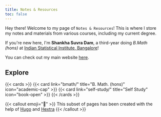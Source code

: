 ```yaml
---
title: Notes & Resources
toc: false
---
```


Hey there! Welcome to my page of `Notes & Resources`! This is where I store my notes and materials from various courses, including my current degree.  

If you're new here, I'm **Shankha Suvra Dam**, a third-year doing *B.Math (hons)* at [Indian Statistical Institute, Bangalore](https://www.isibang.ac.in/)!  

You can check out my main website [here](https://spidermath.github.io).


## Explore

{{< cards >}}
  {{< card link="bmath/" title="B. Math. (hons)" icon="academic-cap" >}}
  {{< card link="self-study/" title="Self Study" icon="book-open" >}}
{{< /cards >}}

{{< callout emoji="💖" >}}
  This subset of pages has been created with the help of [Hugo](https://gohugo.io) and [Hextra](https://imfing.github.io/hextra/)
{{< /callout >}}